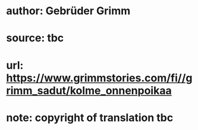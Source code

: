 # author: Gebrüder Grimm
# source: tbc
# url: https://www.grimmstories.com/fi//grimm_sadut/kolme_onnenpoikaa
# note: copyright of translation tbc


